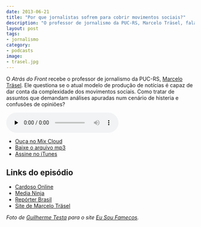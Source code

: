 ```yaml
---
date: 2013-06-21
title: "Por que jornalistas sofrem para cobrir movimentos sociais?"
description: "O professor de jornalismo da PUC-RS, Marcelo Träsel, fala sobre o papel dos repórteres nos protestos que se espalham pelo Brasil"
layout: post
tags: 
- jornalismo
category:
- podcasts
image:
- trasel.jpg
---
```


O *Atrás do Front* recebe o professor de jornalismo da PUC-RS, [Marcelo Träsel](https://twitter.com/trasel). Ele questiona se o atual modelo de produção de notícias é capaz de dar conta da complexidade dos movimentos sociais. Como tratar de assuntos que demandam análises apuradas num cenário de histeria e confusões de opiniões?<!--more-->

<audio src="https://s3-sa-east-1.amazonaws.com/atrasdofront/adf_marcelo_trasel.mp3" preload="none" controls class="podcastPlayer" itemscope itemtype="http://schema.org/AudioObject"></audio>

* [Ouça no Mix Cloud](http://www.mixcloud.com/eduf/por-que-jornalistas-sofrem-para-cobrir-movimentos-sociais/)
* [Baixe o arquivo mp3](http://www.mediafire.com/?jjf303p4gljwnwp)
* [Assine no iTunes](https://itunes.apple.com/br/podcast/atras-do-front/id655119629?l=en)

## Links do episódio

* [Cardoso Online](http://www.qualquer.org/col/)
* [Media Ninja](https://twitter.com/search?q=%23midianinja&src=hash)
* [Repórter Brasil](http://reporterbrasil.org.br/)
* [Site de Marcelo Träsel](http://trasel.com.br/)

*Foto de [Guilherme Testa](https://twitter.com/guimmytesta) para o site [Eu Sou Famecos](http://portal.eusoufamecos.net/ong-americana-oferece-programa-gratuito-de-capacitacao-virtual/).*